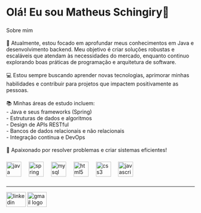 <h1 align="left">Olá! Eu sou Matheus Schingiry🚀</h1>

###

<p align="left">Sobre mim<br><br>🎯 Atualmente, estou focado em aprofundar meus conhecimentos em Java e desenvolvimento backend. Meu objetivo é criar soluções robustas e escaláveis que atendam às necessidades do mercado, enquanto continuo explorando boas práticas de programação e arquitetura de software.<br><br>💻 Estou sempre buscando aprender novas tecnologias, aprimorar minhas habilidades e contribuir para projetos que impactem positivamente as pessoas.<br><br>📚 Minhas áreas de estudo incluem:<br>- Java e seus frameworks (Spring)<br>- Estruturas de dados e algoritmos<br>- Design de APIs RESTful<br>- Bancos de dados relacionais e não relacionais<br>- Integração contínua e DevOps<br><br>🌟 Apaixonado por resolver problemas e criar sistemas eficientes!</p>

###

<div align="left">
  <img src="https://cdn.jsdelivr.net/gh/devicons/devicon/icons/java/java-original.svg" height="40" alt="java logo"  />
  <img width="12" />
  <img src="https://cdn.jsdelivr.net/gh/devicons/devicon/icons/spring/spring-original.svg" height="40" alt="spring logo"  />
  <img width="12" />
  <img src="https://cdn.jsdelivr.net/gh/devicons/devicon/icons/mysql/mysql-original.svg" height="40" alt="mysql logo"  />
  <img width="12" />
  <img src="https://cdn.jsdelivr.net/gh/devicons/devicon/icons/html5/html5-original.svg" height="40" alt="html5 logo"  />
  <img width="12" />
  <img src="https://cdn.jsdelivr.net/gh/devicons/devicon/icons/css3/css3-original.svg" height="40" alt="css3 logo"  />
  <img width="12" />
  <img src="https://cdn.jsdelivr.net/gh/devicons/devicon/icons/javascript/javascript-original.svg" height="40" alt="javascript logo"  />
</div>

###

<hr>

<div align="left">
  <a href="https://www.linkedin.com/in/matheus-schingiry/" target="_blank"><img src="https://raw.githubusercontent.com/maurodesouza/profile-readme-generator/master/src/assets/icons/social/linkedin/default.svg" width="52" height="40" alt="linkedin logo"  /></a>
  <a href="mailto:matheussschingiry@gmail.com" target="_blank"><img src="https://raw.githubusercontent.com/maurodesouza/profile-readme-generator/master/src/assets/icons/social/gmail/default.svg" width="52" height="40" alt="gmail logo"  /></a>
</div>
